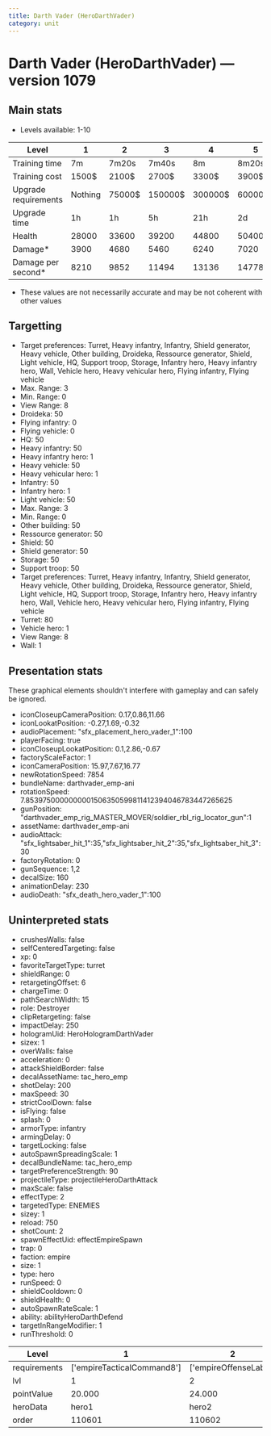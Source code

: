 ```yaml
---
title: Darth Vader (HeroDarthVader)
category: unit
---
```


# Darth Vader (HeroDarthVader) — version 1079

## Main stats

  * Levels available: 1-10

|Level               |1      |2     |3      |4      |5      |6      |7       |8       |9       |10      |
|--------------------|-------|------|-------|-------|-------|-------|--------|--------|--------|--------|
|Training time       |7m     |7m20s |7m40s  |8m     |8m20s  |8m40s  |9m      |9m20s   |9m40s   |10m     |
|Training cost       |1500$  |2100$ |2700$  |3300$  |3900$  |4500$  |5100$   |5700$   |6300$   |6900$   |
|Upgrade requirements|Nothing|75000$|150000$|300000$|600000$|900000$|1050000$|1200000$|3200000$|4800000$|
|Upgrade time        |1h     |1h    |5h     |21h    |2d     |4d     |6d      |1w2d    |1w5d    |2w      |
|Health              |28000  |33600 |39200  |44800  |50400  |56000  |61600   |67200   |72800   |84000   |
|Damage*             |3900   |4680  |5460   |6240   |7020   |7800   |8580    |9360    |10140   |11700   |
|Damage per second*  |8210   |9852  |11494  |13136  |14778  |16421  |18063   |19705   |21347   |24631   |

* These values are not necessarily accurate and may be not coherent with other values

## Targetting

  * Target preferences: Turret, Heavy infantry, Infantry, Shield generator, Heavy vehicle, Other building, Droideka, Ressource generator, Shield, Light vehicle, HQ, Support troop, Storage, Infantry hero, Heavy infantry hero, Wall, Vehicle hero, Heavy vehicular hero, Flying infantry, Flying vehicle
  * Max. Range: 3
  * Min. Range: 0
  * View Range: 8
  * Droideka: 50
  * Flying infantry: 0
  * Flying vehicle: 0
  * HQ: 50
  * Heavy infantry: 50
  * Heavy infantry hero: 1
  * Heavy vehicle: 50
  * Heavy vehicular hero: 1
  * Infantry: 50
  * Infantry hero: 1
  * Light vehicle: 50
  * Max. Range: 3
  * Min. Range: 0
  * Other building: 50
  * Ressource generator: 50
  * Shield: 50
  * Shield generator: 50
  * Storage: 50
  * Support troop: 50
  * Target preferences: Turret, Heavy infantry, Infantry, Shield generator, Heavy vehicle, Other building, Droideka, Ressource generator, Shield, Light vehicle, HQ, Support troop, Storage, Infantry hero, Heavy infantry hero, Wall, Vehicle hero, Heavy vehicular hero, Flying infantry, Flying vehicle
  * Turret: 80
  * Vehicle hero: 1
  * View Range: 8
  * Wall: 1

## Presentation stats

These graphical elements shouldn't interfere with gameplay and can safely be ignored.

  * iconCloseupCameraPosition: 0.17,0.86,11.66
  * iconLookatPosition: -0.27,1.69,-0.32
  * audioPlacement: "sfx_placement_hero_vader_1":100
  * playerFacing: true
  * iconCloseupLookatPosition: 0.1,2.86,-0.67
  * factoryScaleFactor: 1
  * iconCameraPosition: 15.97,7.67,16.77
  * newRotationSpeed: 7854
  * bundleName: darthvader_emp-ani
  * rotationSpeed: 7.8539750000000001506350599811412394046783447265625
  * gunPosition: "darthvader_emp_rig_MASTER_MOVER/soldier_rbl_rig_locator_gun":1
  * assetName: darthvader_emp-ani
  * audioAttack: "sfx_lightsaber_hit_1":35,"sfx_lightsaber_hit_2":35,"sfx_lightsaber_hit_3":30
  * factoryRotation: 0
  * gunSequence: 1,2
  * decalSize: 160
  * animationDelay: 230
  * audioDeath: "sfx_death_hero_vader_1":100

## Uninterpreted stats

  * crushesWalls: false
  * selfCenteredTargeting: false
  * xp: 0
  * favoriteTargetType: turret
  * shieldRange: 0
  * retargetingOffset: 6
  * chargeTime: 0
  * pathSearchWidth: 15
  * role: Destroyer
  * clipRetargeting: false
  * impactDelay: 250
  * hologramUid: HeroHologramDarthVader
  * sizex: 1
  * overWalls: false
  * acceleration: 0
  * attackShieldBorder: false
  * decalAssetName: tac_hero_emp
  * shotDelay: 200
  * maxSpeed: 30
  * strictCoolDown: false
  * isFlying: false
  * splash: 0
  * armorType: infantry
  * armingDelay: 0
  * targetLocking: false
  * autoSpawnSpreadingScale: 1
  * decalBundleName: tac_hero_emp
  * targetPreferenceStrength: 90
  * projectileType: projectileHeroDarthAttack
  * maxScale: false
  * effectType: 2
  * targetedType: ENEMIES
  * sizey: 1
  * reload: 750
  * shotCount: 2
  * spawnEffectUid: effectEmpireSpawn
  * trap: 0
  * faction: empire
  * size: 1
  * type: hero
  * runSpeed: 0
  * shieldCooldown: 0
  * shieldHealth: 0
  * autoSpawnRateScale: 1
  * ability: abilityHeroDarthDefend
  * targetInRangeModifier: 1
  * runThreshold: 0

|Level       |1                         |2                    |3                    |4                    |5                    |6                    |7                    |8                    |9                    |10                    |
|------------|--------------------------|---------------------|---------------------|---------------------|---------------------|---------------------|---------------------|---------------------|---------------------|----------------------|
|requirements|['empireTacticalCommand8']|['empireOffenseLab2']|['empireOffenseLab3']|['empireOffenseLab4']|['empireOffenseLab5']|['empireOffenseLab6']|['empireOffenseLab7']|['empireOffenseLab8']|['empireOffenseLab9']|['empireOffenseLab10']|
|lvl         |1                         |2                    |3                    |4                    |5                    |6                    |7                    |8                    |9                    |10                    |
|pointValue  |20.000                    |24.000               |28.000               |32.000               |36.000               |40.000               |44.000               |48.000               |52.000               |60.000                |
|heroData    |hero1                     |hero2                |hero3                |hero4                |hero5                |hero6                |hero7                |hero8                |hero9                |hero10                |
|order       |110601                    |110602               |110603               |110604               |110605               |110606               |110607               |110608               |110609               |110610                |

